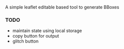A simple leaflet editable based tool to generate BBoxes

### TODO

- maintain state using local storage
- copy button for output
- glitch button